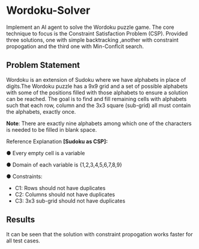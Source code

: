 # Wordoku-Solver
Implement an AI agent to solve the Wordoku puzzle game. The core technique to
focus is the Constraint Satisfaction Problem (CSP). Provided three solutions, one with simple backtracking ,another with constraint propogation and the third one with Min-Conflcit search.
## Problem Statement
Wordoku is an extension of Sudoku where we have alphabets in place of digits.The Wordoku puzzle has a 9x9 grid and a set of possible alphabets
with some of the positions filled with those alphabets to ensure a
solution can be reached. The goal is to find and fill remaining cells
with alphabets such that each row, column and the 3x3 square
(sub-grid) all must contain the alphabets, exactly once.

**Note**: There are exactly nine alphabets among which one of the
characters is needed to be filled in blank space.

Reference Explanation
**[Sudoku as CSP]:**

● Every empty cell is a variable

● Domain of each variable is {1,2,3,4,5,6,7,8,9}

● Constraints:

* C1: Rows should not have duplicates
* C2: Columns should not have duplicates
* C3: 3x3 sub-grid should not have duplicates

## Results
It can be seen that the solution with constraint propogation works faster for all test cases.
